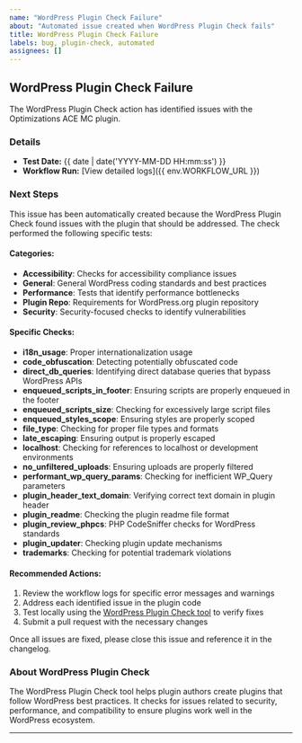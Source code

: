```yaml
---
name: "WordPress Plugin Check Failure"
about: "Automated issue created when WordPress Plugin Check fails"
title: WordPress Plugin Check Failure
labels: bug, plugin-check, automated
assignees: []
---
```


## WordPress Plugin Check Failure

The WordPress Plugin Check action has identified issues with the Optimizations ACE MC plugin.

### Details

- **Test Date:** {{ date | date('YYYY-MM-DD HH:mm:ss') }}
- **Workflow Run:** [View detailed logs]({{ env.WORKFLOW_URL }})

### Next Steps

This issue has been automatically created because the WordPress Plugin Check found issues with the plugin that should be addressed. The check performed the following specific tests:

#### Categories:
- **Accessibility**: Checks for accessibility compliance issues
- **General**: General WordPress coding standards and best practices
- **Performance**: Tests that identify performance bottlenecks
- **Plugin Repo**: Requirements for WordPress.org plugin repository
- **Security**: Security-focused checks to identify vulnerabilities

#### Specific Checks:
- **i18n_usage**: Proper internationalization usage
- **code_obfuscation**: Detecting potentially obfuscated code
- **direct_db_queries**: Identifying direct database queries that bypass WordPress APIs
- **enqueued_scripts_in_footer**: Ensuring scripts are properly enqueued in the footer
- **enqueued_scripts_size**: Checking for excessively large script files
- **enqueued_styles_scope**: Ensuring styles are properly scoped
- **file_type**: Checking for proper file types and formats
- **late_escaping**: Ensuring output is properly escaped
- **localhost**: Checking for references to localhost or development environments
- **no_unfiltered_uploads**: Ensuring uploads are properly filtered
- **performant_wp_query_params**: Checking for inefficient WP_Query parameters
- **plugin_header_text_domain**: Verifying correct text domain in plugin header
- **plugin_readme**: Checking the plugin readme file format
- **plugin_review_phpcs**: PHP CodeSniffer checks for WordPress standards
- **plugin_updater**: Checking plugin update mechanisms
- **trademarks**: Checking for potential trademark violations

#### Recommended Actions:

1. Review the workflow logs for specific error messages and warnings
2. Address each identified issue in the plugin code
3. Test locally using the [WordPress Plugin Check tool](https://github.com/WordPress/plugin-check) to verify fixes
4. Submit a pull request with the necessary changes

Once all issues are fixed, please close this issue and reference it in the changelog.

### About WordPress Plugin Check

The WordPress Plugin Check tool helps plugin authors create plugins that follow WordPress best practices. It checks for issues related to security, performance, and compatibility to ensure plugins work well in the WordPress ecosystem.

---
